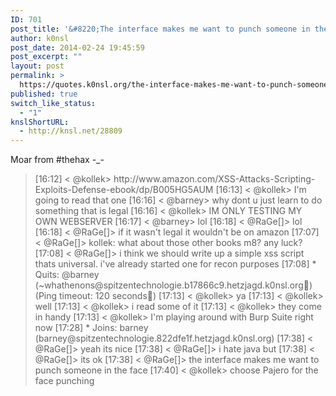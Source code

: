 ```yaml
---
ID: 701
post_title: '&#8220;The interface makes me want to punch someone in the face&#8221;'
author: k0nsl
post_date: 2014-02-24 19:45:59
post_excerpt: ""
layout: post
permalink: >
  https://quotes.k0nsl.org/the-interface-makes-me-want-to-punch-someone-in-the-face.html
published: true
switch_like_status:
  - "1"
knslShortURL:
  - http://knsl.net/28809
---
```

Moar from #thehax -_-

<blockquote>
[16:12] < @kollek> http://www.amazon.com/XSS-Attacks-Scripting-Exploits-Defense-ebook/dp/B005HG5AUM
[16:13] < @kollek> I'm going to read that one
[16:16] < @barney> why dont u just learn to do something that is legal
[16:16] < @kollek> IM ONLY TESTING MY OWN WEBSERVER
[16:17] < @barney> lol
[16:18] < @RaGe[]> lol
[16:18] < @RaGe[]> if it wasn't legal it wouldn't be on amazon
[17:07] < @RaGe[]> kollek: what about those other books m8? any luck?
[17:08] < @RaGe[]> i think we should write up a simple xss script thats universal. i've already started one for recon purposes
[17:08] * Quits: @barney (~whathenons@spitzentechnologie.b17866c9.hetzjagd.k0nsl.org) (Ping timeout: 120 seconds)
[17:13] < @kollek> ya
[17:13] < @kollek> well
[17:13] < @kollek> i read some of it
[17:13] < @kollek> they come in handy
[17:13] < @kollek> I'm playing around with Burp Suite right now
[17:28] * Joins: barney (barney@spitzentechnologie.822dfe1f.hetzjagd.k0nsl.org)
[17:38] < @RaGe[]> yeah its nice
[17:38] < @RaGe[]> i hate java but
[17:38] < @RaGe[]> its ok
[17:38] < @RaGe[]> the interface makes me want to punch someone in the face
[17:40] < @kollek> choose Pajero for the face punching
</blockquote>